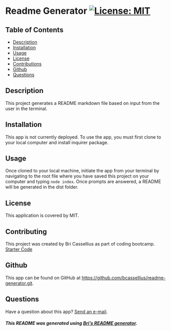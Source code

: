 # Readme Generator [![License: MIT](https://img.shields.io/badge/License-MIT-yellow.svg)](https://opensource.org/licenses/MIT)

## Table of Contents
* [Description](#description)
* [Installation](#installation)
* [Usage](#usage)
* [License](#license)
* [Contributions](#contributing)
* [Github](#github)
* [Questions](#questions)

<a name='description'></a>
## Description
This project generates a README markdown file based on input from the user in the terminal.

<a name='installation'></a>
## Installation
This app is not currently deployed. To use the app, you must first clone to your local computer and install inquirer package.

<a name='usage'></a>
## Usage
Once cloned to your local machine, initiate the app from your terminal by navigating to the root file where you have saved this project on your computer and typing `node index`. Once prompts are answered, a README will be generated in the dist folder.

<a name='license'></a>
## License
This application is covered by MIT.

<a name='contributing'></a>
## Contributing
This project was created by Bri Cassellius as part of coding bootcamp. [Starter Code](https://github.com/coding-boot-camp/potential-enigma.git)

<a name='github'></a>
## Github
This app can be found on GitHub at https://github.com/bcassellius/readme-generator.git.

<a name='questions'></a>
## Questions
Have a question about this app? [Send an e-mail](mailto:bhilliker@gmail.com).

##### This README was generated using [Bri's README generator](https://github.com/bcassellius/readme-generator).
